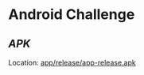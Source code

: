 # Android Challenge

## _APK_
Location: [app/release/app-release.apk]

[app/release/app-release.apk]: <https://gitlab.com/laurentP22/android-challenge/-/tree/master/app/release>
